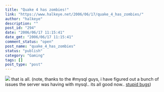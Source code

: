 ```yaml
---
title: "Quake 4 has zombies!"
link: "https://www.halkeye.net/2006/06/17/quake_4_has_zombies/"
author: "halkeye"
description: ""
post_id: "294"
date: "2006/06/17 11:15:41"
date_gmt: "2006/06/17 11:15:41"
comment_status: "open"
post_name: "quake_4_has_zombies"
status: "publish"
category: "Gaming"
tags: []
post_type: "post"
---
```


![](http://www.halkeye.net/files/images/6-17-2006-9.32.06%20AM.png) that is all. (note, thanks to the #mysql guys, i have figured out a bunch of issues the server was having with mysql.. its all good now.. [stupid bugs](http://bugs.mysql.com/bug.php?id=7331))